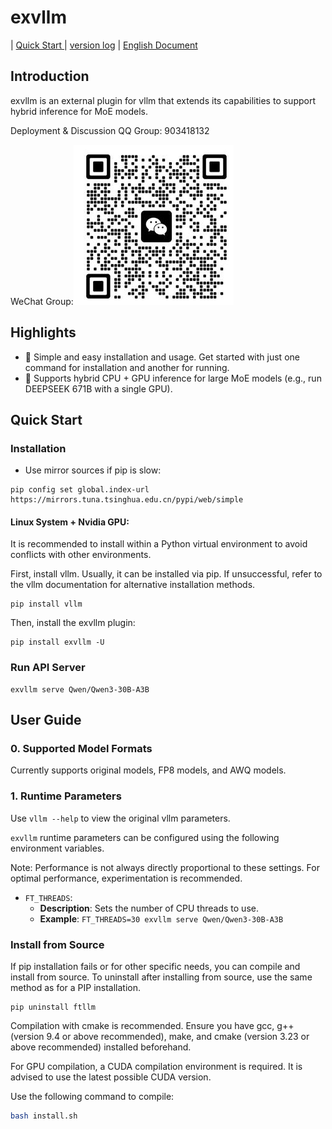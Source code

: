 # exvllm

| [Quick Start ](#Quick_Start) | [version log](docs/version.md) | [English Document](README_EN.md)

## Introduction

exvllm is an external plugin for vllm that extends its capabilities to support hybrid inference for MoE models.

Deployment & Discussion QQ Group: 903418132

WeChat Group:![qr](docs/wechat_group0.jpg)

## Highlights

- 🚀 Simple and easy installation and usage. Get started with just one command for installation and another for running.
- 🚀 Supports hybrid CPU + GPU inference for large MoE models (e.g., run DEEPSEEK 671B with a single GPU).

## Quick Start

### Installation

- Use mirror sources if pip is slow:

```
pip config set global.index-url https://mirrors.tuna.tsinghua.edu.cn/pypi/web/simple
```

#### Linux System + Nvidia GPU:

It is recommended to install within a Python virtual environment to avoid conflicts with other environments.

First, install vllm. Usually, it can be installed via pip. If unsuccessful, refer to the vllm documentation for alternative installation methods.

```
pip install vllm 
```

Then, install the exvllm plugin:

```
pip install exvllm -U
```

### Run API Server

```
exvllm serve Qwen/Qwen3-30B-A3B
```

## User Guide

### 0. Supported Model Formats

Currently supports original models, FP8 models, and AWQ models.

### 1. Runtime Parameters

Use `vllm --help` to view the original vllm parameters.

`exvllm` runtime parameters can be configured using the following environment variables.

Note: Performance is not always directly proportional to these settings. For optimal performance, experimentation is recommended.

- `FT_THREADS`:
  - **Description**: Sets the number of CPU threads to use.
  - **Example**: `FT_THREADS=30 exvllm serve Qwen/Qwen3-30B-A3B`

### Install from Source

If pip installation fails or for other specific needs, you can compile and install from source.
To uninstall after installing from source, use the same method as for a PIP installation.

```
pip uninstall ftllm
```

Compilation with cmake is recommended. Ensure you have gcc, g++ (version 9.4 or above recommended), make, and cmake (version 3.23 or above recommended) installed beforehand.

For GPU compilation, a CUDA compilation environment is required. It is advised to use the latest possible CUDA version.

Use the following command to compile:

``` sh
bash install.sh
```
